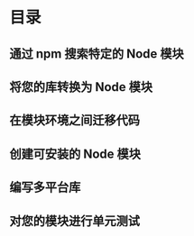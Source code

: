 # 目录

## 通过 npm 搜索特定的 Node 模块

## 将您的库转换为 Node 模块

## 在模块环境之间迁移代码

## 创建可安装的 Node 模块

## 编写多平台库

## 对您的模块进行单元测试
